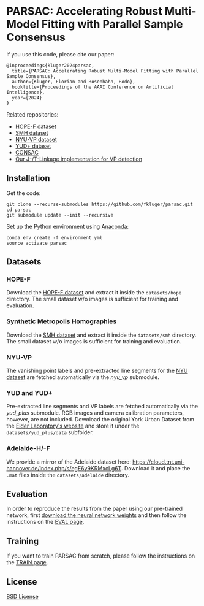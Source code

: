 # PARSAC: Accelerating Robust Multi-Model Fitting with Parallel Sample Consensus

If you use this code, please cite our paper:
```
@inproceedings{kluger2024parsac,
  title={PARSAC: Accelerating Robust Multi-Model Fitting with Parallel Sample Consensus},
  author={Kluger, Florian and Rosenhahn, Bodo},
  booktitle={Proceedings of the AAAI Conference on Artificial Intelligence},
  year={2024}
}
```

Related repositories:
* [HOPE-F dataset](https://github.com/fkluger/hope-f) 
* [SMH dataset](https://github.com/fkluger/smh) 
* [NYU-VP dataset](https://github.com/fkluger/nyu_vp)
* [YUD+ dataset](https://github.com/fkluger/yud_plus)
* [CONSAC](https://github.com/fkluger/consac)
* [Our J-/T-Linkage implementation for VP detection](https://github.com/fkluger/vp-linkage)

## Installation
Get the code:
```
git clone --recurse-submodules https://github.com/fkluger/parsac.git
cd parsac
git submodule update --init --recursive
```

Set up the Python environment using [Anaconda](https://www.anaconda.com/): 
```
conda env create -f environment.yml
source activate parsac
```

## Datasets

### HOPE-F
Download the [HOPE-F dataset](https://github.com/fkluger/hope-f) and extract it inside the `datasets/hope` directory.
The small dataset w/o images is sufficient for training and evaluation. 

### Synthetic Metropolis Homographies
Download the [SMH dataset](https://github.com/fkluger/smh) and extract it inside the `datasets/smh` directory.
The small dataset w/o images is sufficient for training and evaluation. 

### NYU-VP
The vanishing point labels and pre-extracted line segments for the 
[NYU dataset](https://cs.nyu.edu/~silberman/datasets/nyu_depth_v2.html) are fetched automatically via the *nyu_vp* 
submodule. 

### YUD and YUD+
Pre-extracted line segments and VP labels are fetched automatically via the *yud_plus* submodule. RGB images and camera 
calibration parameters, however, are not included. Download the original York Urban Dataset from the 
[Elder Laboratory's website](http://www.elderlab.yorku.ca/resources/york-urban-line-segment-database-information/) and 
store it under the ```datasets/yud_plus/data``` subfolder. 


### Adelaide-H/-F

We provide a mirror of the Adelaide dataset here: https://cloud.tnt.uni-hannover.de/index.php/s/egE6y9KRMxcLg6T.
Download it and place the `.mat` files inside the `datasets/adelaide` directory.

## Evaluation

In order to reproduce the results from the paper using our pre-trained network, 
first [download the neural network weights](https://cloud.tnt.uni-hannover.de/index.php/s/KMwborYZsbYAsd2)
and then follow the instructions on the [EVAL page](EVAL.md).

## Training

If you want to train PARSAC from scratch, please follow the instructions on the [TRAIN page](TRAIN.md).

## License
[BSD License](LICENSE)
